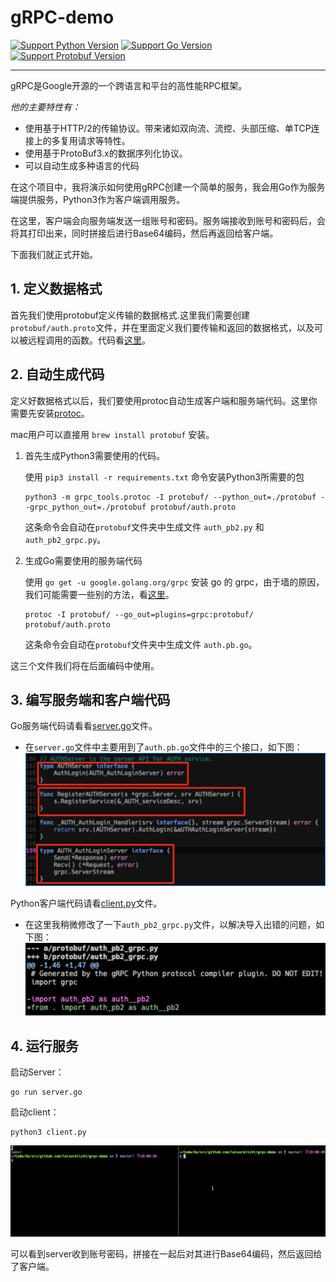 # gRPC-demo


[![Support Python Version](https://img.shields.io/badge/Python-3.6.5-brightgreen.svg)](https://www.python.org/)
[![Support Go Version](https://img.shields.io/badge/Go-1.11.5-blue.svg)](https://www.python.org/)
[![Support Protobuf Version](https://img.shields.io/badge/Protoc-3.7.1-blueviolet.svg)](https://www.python.org/)

---

gRPC是Google开源的一个跨语言和平台的高性能RPC框架。

*他的主要特性有：*
* 使用基于HTTP/2的传输协议。带来诸如双向流、流控、头部压缩、单TCP连接上的多复用请求等特性。
* 使用基于ProtoBuf3.x的数据序列化协议。
* 可以自动生成多种语言的代码

在这个项目中，我将演示如何使用gRPC创建一个简单的服务，我会用Go作为服务端提供服务，Python3作为客户端调用服务。

在这里，客户端会向服务端发送一组账号和密码。服务端接收到账号和密码后，会将其打印出来，同时拼接后进行Base64编码，然后再返回给客户端。

下面我们就正式开始。

## 1. 定义数据格式

首先我们使用protobuf定义传输的数据格式.这里我们需要创建`protobuf/auth.proto`文件，并在里面定义我们要传输和返回的数据格式，以及可以被远程调用的函数。代码看[这里](./protobuf/auth.proto)。

## 2. 自动生成代码

定义好数据格式以后，我们要使用protoc自动生成客户端和服务端代码。这里你需要先安装[protoc](https://github.com/protocolbuffers/protobuf#protocol-compiler-installation)。

mac用户可以直接用 `brew install protobuf` 安装。

1. 首先生成Python3需要使用的代码。

    使用 `pip3 install -r requirements.txt` 命令安装Python3所需要的包

    ```
    python3 -m grpc_tools.protoc -I protobuf/ --python_out=./protobuf --grpc_python_out=./protobuf protobuf/auth.proto
    ```

    这条命令会自动在`protobuf`文件夹中生成文件 `auth_pb2.py` 和 `auth_pb2_grpc.py`。

2. 生成Go需要使用的服务端代码

    使用 `go get -u google.golang.org/grpc` 安装 go 的 grpc，由于墙的原因，我们可能需要一些别的方法，看[这里](https://www.cnblogs.com/leisurelylicht/p/Go-an-zhuanggRPC.html)。

    ```
    protoc -I protobuf/ --go_out=plugins=grpc:protobuf/ protobuf/auth.proto
    ```

    这条命令会自动在`protobuf`文件夹中生成文件 `auth.pb.go`。

这三个文件我们将在后面编码中使用。

## 3. 编写服务端和客户端代码

Go服务端代码请看看[server.go](./server.go)文件。

* 在`server.go`文件中主要用到了`auth.pb.go`文件中的三个接口，如下图：
![go_rpc](./images/go_rpc.png)

Python客户端代码请看[client.py](./client.py)文件。

* 在这里我稍微修改了一下`auth_pb2_grpc.py`文件，以解决导入出错的问题，如下图：
![change](./images/change.png)


## 4. 运行服务

启动Server：

    go run server.go

启动client：

    python3 client.py

![demo](./images/demo.gif)

可以看到server收到账号密码，拼接在一起后对其进行Base64编码，然后返回给了客户端。
